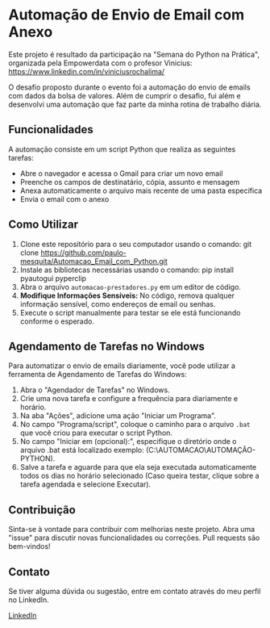 # Automação de Envio de Email com Anexo

Este projeto é resultado da participação na "Semana do Python na Prática", organizada pela Empowerdata com o profesor Vinicius: https://www.linkedin.com/in/viniciusrochalima/

O desafio proposto durante o evento foi a automação do envio de emails com dados da bolsa de valores. Além de cumprir o desafio, fui além e desenvolvi uma automação que faz parte da minha rotina de trabalho diária.

## Funcionalidades

A automação consiste em um script Python que realiza as seguintes tarefas:
- Abre o navegador e acessa o Gmail para criar um novo email
- Preenche os campos de destinatário, cópia, assunto e mensagem
- Anexa automaticamente o arquivo mais recente de uma pasta específica
- Envia o email com o anexo

## Como Utilizar

1. Clone este repositório para o seu computador usando o comando:
git clone https://github.com/paulo-mesquita/Automacao_Email_com_Python.git
2. Instale as bibliotecas necessárias usando o comando: pip install pyautogui pyperclip
3. Abra o arquivo `automacao-prestadores.py` em um editor de código.
4. **Modifique Informações Sensíveis:** No código, remova qualquer informação sensível, como endereços de email ou senhas.
5. Execute o script manualmente para testar se ele está funcionando conforme o esperado.

## Agendamento de Tarefas no Windows

Para automatizar o envio de emails diariamente, você pode utilizar a ferramenta de Agendamento de Tarefas do Windows:

1. Abra o "Agendador de Tarefas" no Windows.
2. Crie uma nova tarefa e configure a frequência para diariamente e horário.
3. Na aba "Ações", adicione uma ação "Iniciar um Programa".
4. No campo "Programa/script", coloque o caminho para o arquivo `.bat` que você criou para executar o script Python.
5. No campo "Iniciar em (opcional):", especifique o diretório onde o arquivo .bat está localizado exemplo: (C:\AUTOMACAO\AUTOMAÇÃO-PYTHON).
6. Salve a tarefa e aguarde para que ela seja executada automaticamente todos os dias no horário selecionado (Caso queira testar, clique sobre a tarefa agendada e selecione Executar).

## Contribuição

Sinta-se à vontade para contribuir com melhorias neste projeto. Abra uma "issue" para discutir novas funcionalidades ou correções. Pull requests são bem-vindos!

## Contato

Se tiver alguma dúvida ou sugestão, entre em contato através do meu perfil no LinkedIn.

[LinkedIn](https://www.linkedin.com/in/paulo-jc-mesquita/)

